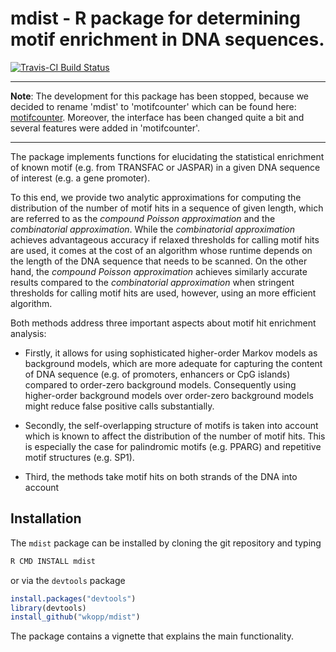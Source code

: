 # mdist - R package for determining motif enrichment in DNA sequences.

[![Travis-CI Build Status](https://travis-ci.org/wkopp/mdist.svg?branch=master)](https://travis-ci.org/wkopp/mdist)

---
**Note**: The development for this package has been stopped, because we decided to rename 'mdist' to 'motifcounter' 
which can be found here: [motifcounter](https://github.com/wkopp/motifcounter). Moreover, the interface has been changed quite
a bit and several features were added in 'motifcounter'.

---

The package implements functions for  elucidating the statistical enrichment 
of known motif (e.g. from TRANSFAC or JASPAR) in a given DNA sequence of interest (e.g. a gene promoter).

To this end, we provide  two analytic approximations for computing the distribution of the number of motif hits
in a sequence of given length, which are referred to as the *compound Poisson approximation* and the *combinatorial approximation*.
While the *combinatorial approximation* achieves advantageous accuracy if relaxed thresholds for calling motif hits
are used, it comes at the cost of an algorithm whose runtime depends on the length of the DNA sequence that needs to be scanned.
On the other hand, the *compound Poisson approximation* achieves similarly accurate 
results compared to the *combinatorial approximation* when stringent thresholds for calling motif hits are used, however,
using an more efficient algorithm.

Both methods address three important aspects about motif hit enrichment analysis:
- Firstly, it allows for using sophisticated 
 higher-order Markov models as background models, 
 which are more adequate for capturing the content of DNA sequence (e.g. of promoters, enhancers or CpG islands) compared to order-zero background models. Consequently using higher-order background models over order-zero background models
might reduce false positive calls substantially.

- Secondly, the self-overlapping structure of motifs is taken into account
 which is known to affect the distribution of the number of motif hits. This is especially the case for palindromic
motifs (e.g. PPARG) and repetitive motif structures (e.g. SP1).

- Third, the methods take motif hits on both strands of the DNA into account

## Installation
The `mdist` package can be installed by cloning the git repository and typing

```R
R CMD INSTALL mdist
```
or via the `devtools` package

```R
install.packages("devtools")
library(devtools)
install_github("wkopp/mdist")
```

The package contains a vignette that explains the main functionality.
